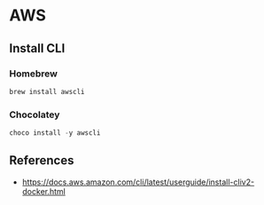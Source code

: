 # AWS

## Install CLI

### Homebrew

```sh
brew install awscli
```

### Chocolatey

```ps1
choco install -y awscli
```

## References

- <https://docs.aws.amazon.com/cli/latest/userguide/install-cliv2-docker.html>
